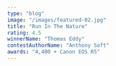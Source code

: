 ```yaml
---
type: "blog"
image: "/images/featured-02.jpg"
title: "Run In The Nature"
rating: 4.5
winnerName: "Thomas Eddy"
contestAuthorName: "Anthony Soft"
awards: "4,400 + Canon EOS R5"
---
```

